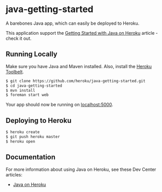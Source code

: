 # java-getting-started

A barebones Java app, which can easily be deployed to Heroku.  

This application support the [Getting Started with Java on Heroku](https://devcenter.heroku.com/articles/getting-started-with-java) article - check it out.

## Running Locally

Make sure you have Java and Maven installed.  Also, install the [Heroku Toolbelt](https://toolbelt.heroku.com/).

```sh
$ git clone https://github.com/heroku/java-getting-started.git
$ cd java-getting-started
$ mvn install
$ foreman start web
```

Your app should now be running on [localhost:5000](http://localhost:5000/).

## Deploying to Heroku

```sh
$ heroku create
$ git push heroku master
$ heroku open
```

## Documentation

For more information about using Java on Heroku, see these Dev Center articles:

- [Java on Heroku](https://devcenter.heroku.com/categories/java)

